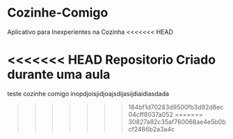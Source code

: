 # Cozinhe-Comigo
 Aplicativo para Inexperientes na Cozinha
<<<<<<< HEAD

<<<<<<< HEAD
Repositorio Criado durante uma aula
=======
teste cozinhe comigo inopdjoisjidjoajsdijasijdiaidiasdada
>>>>>>> 184bf1d70283d9500fb3d92d8ec04cff8037a052
=======
>>>>>>> 30827a82c35af760068ae4e5b0bcf2486b2a3a4c
